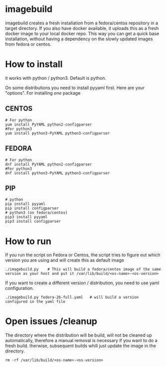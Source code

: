 # imagebuild

imagebuild creates a fresh installation from a fedora/centos repository in a target directory.
If you also have docker available, it uploads this as a fresh docker image to your local docker repo.
This way you can get a quick base installation, without having a dependency on the slowly 
updated images from fedora or centos.

# How to install

it works with python / python3. Default is python.

On some distributions you need to install pyyaml first.
Here are your "options". For installing _one_ package  

CENTOS
-------
    # For python 
    yum install PyYAML python2-configparser
    #For python3 
    yum install python3-PyYAML python3-configparser

FEDORA
------
    # For python 
    dnf install PyYAML python2-configparser
    #For python3 
    dnf install python3-PyYAML python3-configparser


PIP
---
    # python 
    pip install pyyaml
    pip install configparser
    # python3 (on fedora/centos)
    pip3 install pyyaml
    pip3 install configparser



# How to run

If you run the script on Fedora or Centos, the script tries to figure out which version you are using and will create this as default image

    ./imagebuild.py    # This will build a fedora/centos image of the same version as your host and put it /var/lib/build/<os-name>-<os-version>

If you want to create a different version / distribution, you need to use yaml configuration.

    ./imagebuild.py fedora-26-full.yaml   # will build a version configured in the yaml file


# Open issues /cleanup

The directory where the distribution will be build, will not be cleaned up automatically, therefore a manual removal is necessary if you want to do a fresh build.
therwise, subsequent builds whill just update the image in the directory.

    rm -rf /var/lib/build/<os-name>-<os-version>    




